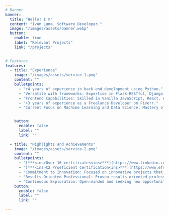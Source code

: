 ```yaml
---
# Banner
banner:
  title: "Hello! I'm"
  content: "Iván Luna. Software Developer."
  image: "/images/assets/banner.webp"
  button:
    enable: true
    label: "Relevant Projects"
    link: "/projects"
  

# Features
features:
  - title: "Experience"
    image: "/images/assets/service-1.png"
    content: ""
    bulletpoints:
      - "+4 years of experience in back-end development using Python."
      - "Versatile with frameworks: Expertise in Flask-RESTful, Django REST, as well as libraries like NumPy, Scikit-learn, TensorFlow, and others."
      - "Frontend Capabilities: Skilled in Vanilla JavaScript, React, Astro, Next, Vue, Vite."
      - "+3 years of experience as a Freelance Developer on Fiverr."
      - "Current Focus on Machine Learning and Data Science: Mastery of new frameworks and exploration of advanced concepts."


    button:
      enable: false
      label: ""
      link: ""

  - title: "Highlights and Achievements"
    image: "/images/assets/service-2.png"
    content: ""
    bulletpoints:
      - "[***<ins>Over 16 certificates<ins>***](https://www.linkedin.com/in/ivanluna-dev/details/certifications/) from Jet Brains Academy."
      - "[***<ins>C2 Proeficient Certification<ins>***](https://www.efset.org/cert/d4vAsK) at EF International Language Centers."
      - "Commitment to Innovation: Focused on innovative projects that reflect my creativity and dedication."
      - "Results-Oriented Professional: Proven results-oriented professional, delivering effective solutions."
      - "Continuous Exploration: Open-minded and seeking new opportunities to challenge my skills and grow."
    button:
      enable: false
      label: ""
      link: ""

---
```

